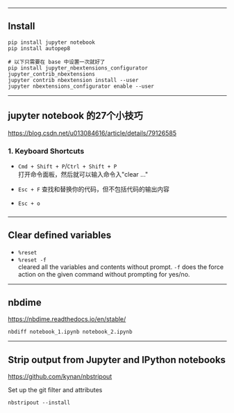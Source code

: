
---
## Install
```
pip install jupyter notebook
pip install autopep8

# 以下只需要在 base 中设置一次就好了
pip install jupyter_nbextensions_configurator jupyter_contrib_nbextensions
jupyter contrib nbextension install --user
jupyter nbextensions_configurator enable --user
```

---
## jupyter notebook 的27个小技巧
https://blog.csdn.net/u013084616/article/details/79126585

### 1. Keyboard Shortcuts
- `Cmd + Shift + P`/`Ctrl + Shift + P`  
  打开命令面板，然后就可以输入命令入"clear ..."

- `Esc + F`
  查找和替换你的代码，但不包括代码的输出内容

- `Esc + o`


### 

---
## Clear defined variables
- `%reset`
- `%reset -f`  
cleared all the variables and contents without prompt. `-f` does the force action on the given command without prompting for yes/no.



---
## nbdime
https://nbdime.readthedocs.io/en/stable/

```
nbdiff notebook_1.ipynb notebook_2.ipynb
```

---
## Strip output from Jupyter and IPython notebooks
https://github.com/kynan/nbstripout

Set up the git filter and attributes
```
nbstripout --install
```

